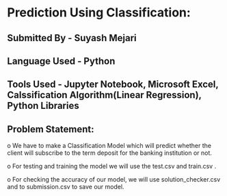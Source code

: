 # **Prediction Using Classification:** #

## **Submitted By**  - Suyash Mejari ##

## **Language Used** - Python ##

## **Tools Used** - Jupyter Notebook, Microsoft Excel, Calssification Algorithm(Linear Regression), Python Libraries ##

## **Problem Statement**: ## 

o We have to make a Classification Model which will predict whether the client will subscribe to the term deposit for the banking institution or not.
  
o For testing and training the model we will use the test.csv and train.csv .

o For checking the accuracy of our model, we will use solution_checker.csv and to submission.csv to save our model.
                       
